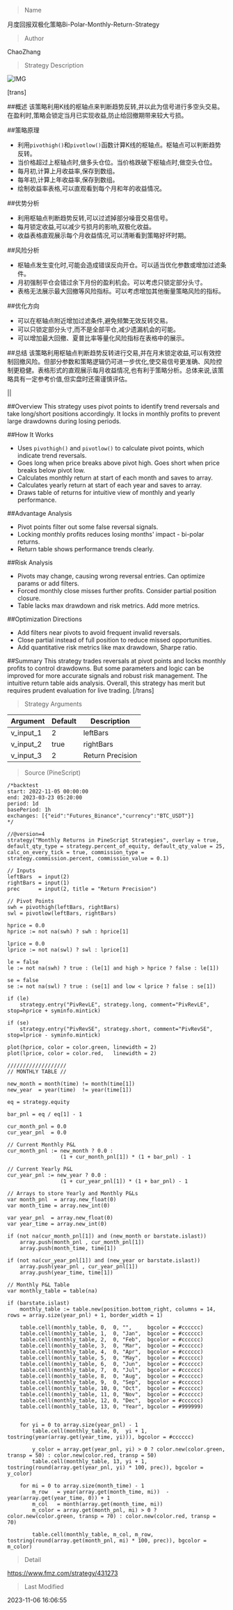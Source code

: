 
> Name

月度回报双极化策略Bi-Polar-Monthly-Return-Strategy

> Author

ChaoZhang

> Strategy Description

![IMG](https://www.fmz.com/upload/asset/90587a0e59226e1e10.png)

[trans]

##概述
该策略利用K线的枢轴点来判断趋势反转,并以此为信号进行多空头交易。在盈利时,策略会锁定当月已实现收益,防止给回撤期带来较大亏损。

##策略原理
- 利用`pivothigh()`和`pivotlow()`函数计算K线的枢轴点。枢轴点可以判断趋势反转。
- 当价格超过上枢轴点时,做多头仓位。当价格跌破下枢轴点时,做空头仓位。
- 每月初,计算上月收益率,保存到数组。
- 每年初,计算上年收益率,保存到数组。
- 绘制收益率表格,可以直观看到每个月和年的收益情况。

##优势分析
- 利用枢轴点判断趋势反转,可以过滤掉部分噪音交易信号。
- 每月锁定收益,可以减少亏损月的影响,双极化收益。
- 收益表格直观展示每个月收益情况,可以清晰看到策略好坏时期。

##风险分析
- 枢轴点发生变化时,可能会造成错误反向开仓。可以适当优化参数或增加过滤条件。
- 月初强制平仓会错过余下月份的盈利机会。可以考虑只锁定部分头寸。
- 表格无法展示最大回撤等风险指标。可以考虑增加其他衡量策略风险的指标。

##优化方向
- 可以在枢轴点附近增加过滤条件,避免频繁无效反转交易。
- 可以只锁定部分头寸,而不是全部平仓,减少遗漏机会的可能。
- 可以增加最大回撤、夏普比率等量化风险指标在表格中的展示。

##总结
该策略利用枢轴点判断趋势反转进行交易,并在月末锁定收益,可以有效控制回撤风险。但部分参数和策略逻辑仍可进一步优化,使交易信号更准确、风险控制更稳健。表格形式的直观展示每月收益情况,也有利于策略分析。总体来说,该策略具有一定参考价值,但实盘时还需谨慎评估。

|| 


##Overview
This strategy uses pivot points to identify trend reversals and take long/short positions accordingly. It locks in monthly profits to prevent large drawdowns during losing periods.

##How It Works 
- Uses `pivothigh()` and `pivotlow()` to calculate pivot points, which indicate trend reversals.
- Goes long when price breaks above pivot high. Goes short when price breaks below pivot low.  
- Calculates monthly return at start of each month and saves to array.
- Calculates yearly return at start of each year and saves to array.
- Draws table of returns for intuitive view of monthly and yearly performance.

##Advantage Analysis
- Pivot points filter out some false reversal signals.  
- Locking monthly profits reduces losing months' impact - bi-polar returns.
- Return table shows performance trends clearly.

##Risk Analysis
- Pivots may change, causing wrong reversal entries. Can optimize params or add filters.
- Forced monthly close misses further profits. Consider partial position closure. 
- Table lacks max drawdown and risk metrics. Add more metrics.

##Optimization Directions
- Add filters near pivots to avoid frequent invalid reversals. 
- Close partial instead of full position to reduce missed opportunities.  
- Add quantitative risk metrics like max drawdown, Sharpe ratio.

##Summary
This strategy trades reversals at pivot points and locks monthly profits to control drawdowns. But some parameters and logic can be improved for more accurate signals and robust risk management. The intuitive return table aids analysis. Overall, this strategy has merit but requires prudent evaluation for live trading.
[/trans]

> Strategy Arguments



|Argument|Default|Description|
|----|----|----|
|v_input_1|2|leftBars|
|v_input_2|true|rightBars|
|v_input_3|2|Return Precision|


> Source (PineScript)

``` pinescript
/*backtest
start: 2022-11-05 00:00:00
end: 2023-03-23 05:20:00
period: 1d
basePeriod: 1h
exchanges: [{"eid":"Futures_Binance","currency":"BTC_USDT"}]
*/

//@version=4
strategy("Monthly Returns in PineScript Strategies", overlay = true, default_qty_type = strategy.percent_of_equity, default_qty_value = 25, calc_on_every_tick = true, commission_type = strategy.commission.percent, commission_value = 0.1)

// Inputs 
leftBars  = input(2)
rightBars = input(1)
prec      = input(2, title = "Return Precision")

// Pivot Points 
swh = pivothigh(leftBars, rightBars)
swl = pivotlow(leftBars, rightBars)

hprice = 0.0
hprice := not na(swh) ? swh : hprice[1]

lprice = 0.0
lprice := not na(swl) ? swl : lprice[1]

le = false
le := not na(swh) ? true : (le[1] and high > hprice ? false : le[1])

se = false
se := not na(swl) ? true : (se[1] and low < lprice ? false : se[1])

if (le)
	strategy.entry("PivRevLE", strategy.long, comment="PivRevLE", stop=hprice + syminfo.mintick)

if (se)
	strategy.entry("PivRevSE", strategy.short, comment="PivRevSE", stop=lprice - syminfo.mintick)

plot(hprice, color = color.green, linewidth = 2)
plot(lprice, color = color.red,   linewidth = 2)

///////////////////
// MONTHLY TABLE //

new_month = month(time) != month(time[1])
new_year  = year(time)  != year(time[1])

eq = strategy.equity

bar_pnl = eq / eq[1] - 1

cur_month_pnl = 0.0
cur_year_pnl  = 0.0

// Current Monthly P&L
cur_month_pnl := new_month ? 0.0 : 
                 (1 + cur_month_pnl[1]) * (1 + bar_pnl) - 1 

// Current Yearly P&L
cur_year_pnl := new_year ? 0.0 : 
                 (1 + cur_year_pnl[1]) * (1 + bar_pnl) - 1  

// Arrays to store Yearly and Monthly P&Ls
var month_pnl  = array.new_float(0)
var month_time = array.new_int(0)

var year_pnl  = array.new_float(0)
var year_time = array.new_int(0)

if (not na(cur_month_pnl[1]) and (new_month or barstate.islast))
    array.push(month_pnl , cur_month_pnl[1])
    array.push(month_time, time[1])

if (not na(cur_year_pnl[1]) and (new_year or barstate.islast))
    array.push(year_pnl , cur_year_pnl[1])
    array.push(year_time, time[1])

// Monthly P&L Table    
var monthly_table = table(na)

if (barstate.islast)
    monthly_table := table.new(position.bottom_right, columns = 14, rows = array.size(year_pnl) + 1, border_width = 1)

    table.cell(monthly_table, 0,  0, "",     bgcolor = #cccccc)
    table.cell(monthly_table, 1,  0, "Jan",  bgcolor = #cccccc)
    table.cell(monthly_table, 2,  0, "Feb",  bgcolor = #cccccc)
    table.cell(monthly_table, 3,  0, "Mar",  bgcolor = #cccccc)
    table.cell(monthly_table, 4,  0, "Apr",  bgcolor = #cccccc)
    table.cell(monthly_table, 5,  0, "May",  bgcolor = #cccccc)
    table.cell(monthly_table, 6,  0, "Jun",  bgcolor = #cccccc)
    table.cell(monthly_table, 7,  0, "Jul",  bgcolor = #cccccc)
    table.cell(monthly_table, 8,  0, "Aug",  bgcolor = #cccccc)
    table.cell(monthly_table, 9,  0, "Sep",  bgcolor = #cccccc)
    table.cell(monthly_table, 10, 0, "Oct",  bgcolor = #cccccc)
    table.cell(monthly_table, 11, 0, "Nov",  bgcolor = #cccccc)
    table.cell(monthly_table, 12, 0, "Dec",  bgcolor = #cccccc)
    table.cell(monthly_table, 13, 0, "Year", bgcolor = #999999)


    for yi = 0 to array.size(year_pnl) - 1
        table.cell(monthly_table, 0,  yi + 1, tostring(year(array.get(year_time, yi))), bgcolor = #cccccc)
        
        y_color = array.get(year_pnl, yi) > 0 ? color.new(color.green, transp = 50) : color.new(color.red, transp = 50)
        table.cell(monthly_table, 13, yi + 1, tostring(round(array.get(year_pnl, yi) * 100, prec)), bgcolor = y_color)
        
    for mi = 0 to array.size(month_time) - 1
        m_row   = year(array.get(month_time, mi))  - year(array.get(year_time, 0)) + 1
        m_col   = month(array.get(month_time, mi)) 
        m_color = array.get(month_pnl, mi) > 0 ? color.new(color.green, transp = 70) : color.new(color.red, transp = 70)
        
        table.cell(monthly_table, m_col, m_row, tostring(round(array.get(month_pnl, mi) * 100, prec)), bgcolor = m_color)
```

> Detail

https://www.fmz.com/strategy/431273

> Last Modified

2023-11-06 16:06:55
